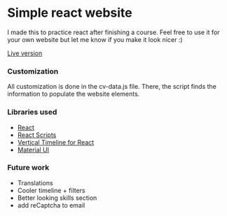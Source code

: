 # Simple react website

I made this to practice react after finishing a course.
Feel free to use it for your own website but let me know if you make it look nicer :)

[Live version](http://clarinet.u-strasbg.fr/~renato/)

### Customization
All customization is done in the cv-data.js file. There, the script finds the information to populate the website elements.


### Libraries used
- [React](https://reactjs.org/)
- [React Scripts](https://github.com/facebook/create-react-app)
- [Vertical Timeline for React](https://github.com/veysiyildiz/vertical-timeline-component-for-react)
- [Material UI](https://material-ui.com)

### Future work
- Translations
- Cooler timeline + filters
- Better looking skills section
- add reCaptcha to email
